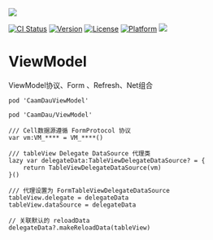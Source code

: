 <p>
  <img src="https://github.com/liucaide/Images/blob/master/CaamDau/caamdau.png" align=centre />
</p>

[![CI Status](https://img.shields.io/travis/CaamDau/ViewModel.svg?style=flat)](https://travis-ci.org/CaamDau/ViewModel)
[![Version](https://img.shields.io/cocoapods/v/CaamDauViewModel.svg?style=flat)](https://cocoapods.org/pods/CaamDauViewModel)
[![License](https://img.shields.io/cocoapods/l/CaamDauViewModel.svg?style=flat)](https://cocoapods.org/pods/CaamDauViewModel)
[![Platform](https://img.shields.io/cocoapods/p/CaamDauViewModel.svg?style=flat)](https://cocoapods.org/pods/CaamDauViewModel)
[![](https://img.shields.io/badge/Swift-4.0~5.0-orange.svg?style=flat)](https://cocoapods.org/pods/CaamDauViewModel)

# ViewModel
ViewModel协议、Form 、Refresh、Net组合

```
pod 'CaamDauViewModel'

pod 'CaamDau/ViewModel'
```
```
/// Cell数据源遵循 FormProtocol 协议
var vm:VM_**** = VM_****()

/// tableView Delegate DataSource 代理类
lazy var delegateData:TableViewDelegateDataSource? = {
    return TableViewDelegateDataSource(vm)
}()

/// 代理设置为 FormTableViewDelegateDataSource
tableView.delegate = delegateData
tableView.dataSource = delegateData

// 关联默认的 reloadData
delegateData?.makeReloadData(tableView)

```
